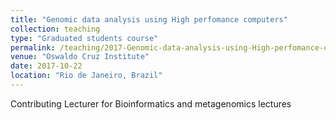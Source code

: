 ```yaml
---
title: "Genomic data analysis using High perfomance computers"
collection: teaching
type: "Graduated students course"
permalink: /teaching/2017-Genomic-data-analysis-using-High-perfomance-computers
venue: "Oswaldo Cruz Institute"
date: 2017-10-22
location: "Rio de Janeiro, Brazil"
---
```


Contributing Lecturer for Bioinformatics and metagenomics lectures

